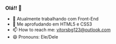### Olá!! 👋

- 🔭 Atualmente trabalhando com Front-End
- 🌱 Me aprofudando em HTML5 e CSS3
- 📫 How to reach me: vitorsbg123@outlook.com
- 😄 Pronouns: Ele/Dele

